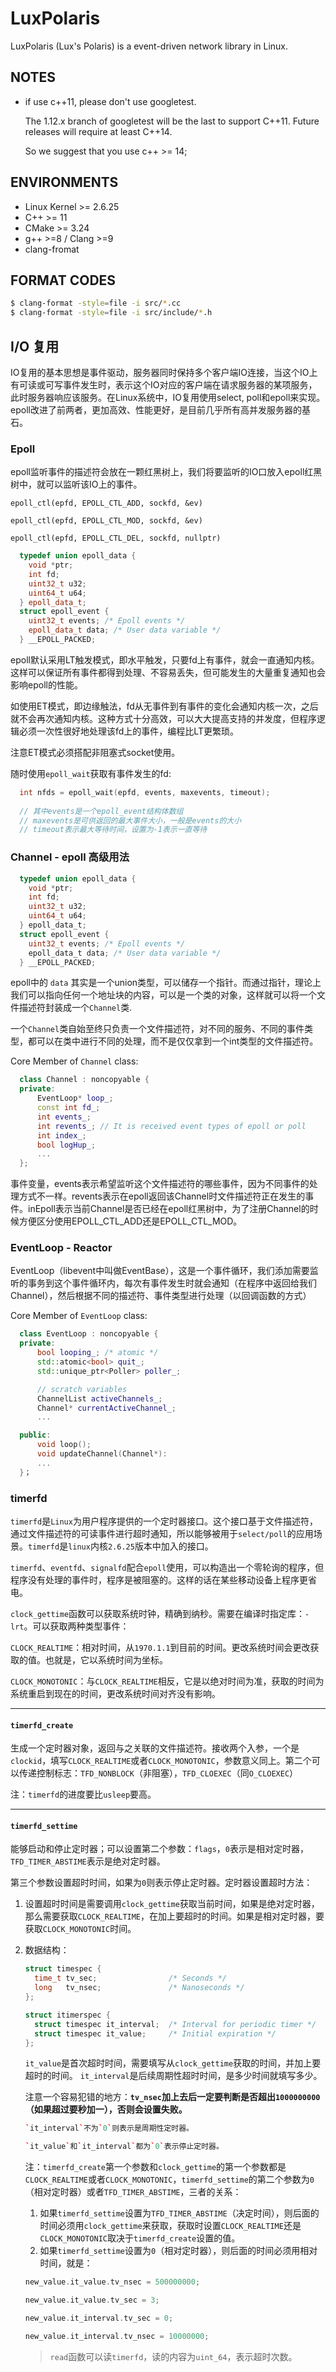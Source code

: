 # LuxPolaris

LuxPolaris (Lux's Polaris) is a event-driven network library in Linux.

## NOTES

- if use c++11, please don't use googletest.
  
  The 1.12.x branch of googletest will be the last to support C++11. Future releases will require at least C++14.
  
  So we suggest that you use c++ >= 14;

## ENVIRONMENTS

- Linux Kernel >= 2.6.25
- C++ >= 11
- CMake >= 3.24
- g++ >=8 / Clang >=9
- clang-fromat

## FORMAT CODES

  ```bash
  $ clang-format -style=file -i src/*.cc
  $ clang-format -style=file -i src/include/*.h
  ```

## I/O 复用

  IO复用的基本思想是事件驱动，服务器同时保持多个客户端IO连接，当这个IO上有可读或可写事件发生时，表示这个IO对应的客户端在请求服务器的某项服务，此时服务器响应该服务。在Linux系统中，IO复用使用select, poll和epoll来实现。epoll改进了前两者，更加高效、性能更好，是目前几乎所有高并发服务器的基石。

### Epoll

  epoll监听事件的描述符会放在一颗红黑树上，我们将要监听的IO口放入epoll红黑树中，就可以监听该IO上的事件。

  `epoll_ctl(epfd, EPOLL_CTL_ADD, sockfd, &ev)`

  `epoll_ctl(epfd, EPOLL_CTL_MOD, sockfd, &ev)`

  `epoll_ctl(epfd, EPOLL_CTL_DEL, sockfd, nullptr)`

  ```c++
    typedef union epoll_data {
      void *ptr;
      int fd;
      uint32_t u32;
      uint64_t u64;
    } epoll_data_t;
    struct epoll_event {
      uint32_t events; /* Epoll events */
      epoll_data_t data; /* User data variable */
    } __EPOLL_PACKED;
  ```

  epoll默认采用LT触发模式，即水平触发，只要fd上有事件，就会一直通知内核。这样可以保证所有事件都得到处理、不容易丢失，但可能发生的大量重复通知也会影响epoll的性能。
  
  如使用ET模式，即边缘触法，fd从无事件到有事件的变化会通知内核一次，之后就不会再次通知内核。这种方式十分高效，可以大大提高支持的并发度，但程序逻辑必须一次性很好地处理该fd上的事件，编程比LT更繁琐。
  
  注意ET模式必须搭配非阻塞式socket使用。

  随时使用`epoll_wait`获取有事件发生的fd:

  ```c
    int nfds = epoll_wait(epfd, events, maxevents, timeout);
    
    // 其中events是一个epoll_event结构体数组
    // maxevents是可供返回的最大事件大小，一般是events的大小
    // timeout表示最大等待时间，设置为-1表示一直等待
  ```

### Channel - epoll 高级用法

  ``` c
    typedef union epoll_data {
      void *ptr;
      int fd;
      uint32_t u32;
      uint64_t u64;
    } epoll_data_t;
    struct epoll_event {
      uint32_t events; /* Epoll events */
      epoll_data_t data; /* User data variable */
    } __EPOLL_PACKED;
  ```

  epoll中的 `data` 其实是一个union类型，可以储存一个指针。而通过指针，理论上我们可以指向任何一个地址块的内容，可以是一个类的对象，这样就可以将一个文件描述符封装成一个`Channel`类.
  
  一个`Channel`类自始至终只负责一个文件描述符，对不同的服务、不同的事件类型，都可以在类中进行不同的处理，而不是仅仅拿到一个int类型的文件描述符。

  Core Member of `Channel` class:
  
  ``` c++
    class Channel : noncopyable {
    private:
        EventLoop* loop_;
        const int fd_;
        int events_;
        int revents_; // It is received event types of epoll or poll
        int index_;
        bool logHup_;
        ...
    };
  ```

  事件变量，events表示希望监听这个文件描述符的哪些事件，因为不同事件的处理方式不一样。revents表示在epoll返回该Channel时文件描述符正在发生的事件。inEpoll表示当前Channel是否已经在epoll红黑树中，为了注册Channel的时候方便区分使用EPOLL_CTL_ADD还是EPOLL_CTL_MOD。

### EventLoop - Reactor

  EventLoop（libevent中叫做EventBase），这是一个事件循环，我们添加需要监听的事务到这个事件循环内，每次有事件发生时就会通知（在程序中返回给我们Channel），然后根据不同的描述符、事件类型进行处理（以回调函数的方式）

  Core Member of `EventLoop` class:
  
  ``` c++
    class EventLoop : noncopyable {
    private:
        bool looping_; /* atomic */
        std::atomic<bool> quit_;
        std::unique_ptr<Poller> poller_;

        // scratch variables
        ChannelList activeChannels_;
        Channel* currentActiveChannel_;
        ...

    public:
        void loop();
        void updateChannel(Channel*):
        ...
    }；
  ```

### timerfd

  `timerfd`是`Linux`为用户程序提供的一个定时器接口。这个接口基于文件描述符，通过文件描述符的可读事件进行超时通知，所以能够被用于`select/poll`的应用场景。`timerfd`是`linux`内核`2.6.25`版本中加入的接口。

  `timerfd`、`eventfd`、`signalfd`配合`epoll`使用，可以构造出一个零轮询的程序，但程序没有处理的事件时，程序是被阻塞的。这样的话在某些移动设备上程序更省电。

  `clock_gettime`函数可以获取系统时钟，精确到纳秒。需要在编译时指定库：`-lrt`。可以获取两种类型事件：

  `CLOCK_REALTIME`：相对时间，从`1970.1.1`到目前的时间。更改系统时间会更改获取的值。也就是，它以系统时间为坐标。

  `CLOCK_MONOTONIC`：与`CLOCK_REALTIME`相反，它是以绝对时间为准，获取的时间为系统重启到现在的时间，更改系统时间对齐没有影响。

  ---

#### `timerfd_create`

生成一个定时器对象，返回与之关联的文件描述符。接收两个入参，一个是`clockid`，填写`CLOCK_REALTIME`或者`CLOCK_MONOTONIC`，参数意义同上。第二个可以传递控制标志：`TFD_NONBLOCK`（非阻塞），`TFD_CLOEXEC`（同`O_CLOEXEC`）

注：`timerfd`的进度要比`usleep`要高。

  ---

#### `timerfd_settime`
  
能够启动和停止定时器；可以设置第二个参数：`flags`，`0`表示是相对定时器，`TFD_TIMER_ABSTIME`表示是绝对定时器。

第三个参数设置超时时间，如果为`0`则表示停止定时器。定时器设置超时方法：

1. 设置超时时间是需要调用`clock_gettime`获取当前时间，如果是绝对定时器，那么需要获取`CLOCK_REALTIME`，在加上要超时的时间。如果是相对定时器，要获取`CLOCK_MONOTONIC`时间。

1. 数据结构：

    ```c
    struct timespec {
      time_t tv_sec;                /* Seconds */
      long   tv_nsec;               /* Nanoseconds */
    };

    struct itimerspec {
      struct timespec it_interval;  /* Interval for periodic timer */
      struct timespec it_value;     /* Initial expiration */
    };
    ```

    `it_value`是首次超时时间，需要填写从`clock_gettime`获取的时间，并加上要超时的时间。 `it_interval`是后续周期性超时时间，是多少时间就填写多少。

    注意一个容易犯错的地方：**`tv_nsec`加上去后一定要判断是否超出`1000000000`（如果超过要秒加一），否则会设置失败。**

    ```c++
    `it_interval`不为`0`则表示是周期性定时器。

    `it_value`和`it_interval`都为`0`表示停止定时器。
    ```

    注：`timerfd_create`第一个参数和`clock_gettime`的第一个参数都是`CLOCK_REALTIME`或者`CLOCK_MONOTONIC`，`timerfd_settime`的第二个参数为`0`（相对定时器）或者`TFD_TIMER_ABSTIME`，三者的关系：

    1. 如果`timerfd_settime`设置为`TFD_TIMER_ABSTIME`（决定时间），则后面的时间必须用`clock_gettime`来获取，获取时设置`CLOCK_REALTIME`还是`CLOCK_MONOTONIC`取决于`timerfd_create`设置的值。
    2. 如果`timerfd_settime`设置为`0`（相对定时器），则后面的时间必须用相对时间，就是：

    ```c
    new_value.it_value.tv_nsec = 500000000;

    new_value.it_value.tv_sec = 3;

    new_value.it_interval.tv_sec = 0;

    new_value.it_interval.tv_nsec = 10000000;
    ```

    > `read`函数可以读`timerfd`，读的内容为`uint_64`，表示超时次数。
